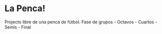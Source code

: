 La Penca!
======

Projecto libre de una penca de fútbol. 
Fase de grupos - Octavos - Cuartos - Semis - Final
